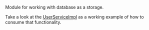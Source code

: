 Module for working with database as a storage. 

Take a look at the [UserServiceImpl](https://github.com/AlexOreshkevich/strongbox/blob/master/strongbox-user-management/strongbox-user-management-api/src/main/java/org/carlspring/strongbox/users/service/impl/UserServiceImpl.java) as a working example of how to consume that functionality.

